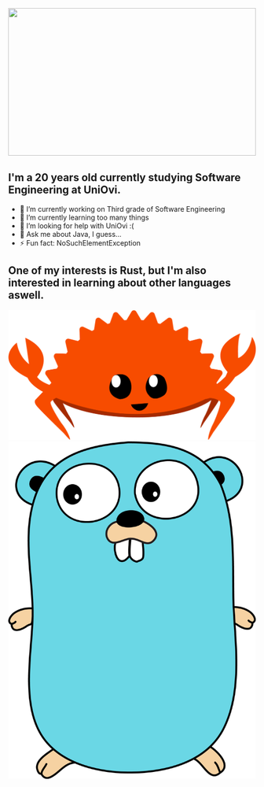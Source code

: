 <img src="https://github.com/marco-qg/marco-qg/assets/145330494/92a097ec-172e-46c6-852a-69d6d82bdf5e" width=100% height = 300>

## I'm a 20 years old currently studying Software Engineering at UniOvi.

- 🔭 I’m currently working on Third grade of Software Engineering
- 🌱 I’m currently learning too many things
- 🤔 I’m looking for help with UniOvi :(
- 💬 Ask me about Java, I guess...
- ⚡ Fun fact: NoSuchElementException

## One of my interests is Rust, but I'm also interested in learning about other languages aswell.

![Ferris](./ferris.png?sanitize=true)
![Go](./Go.png?sanitize=true)
